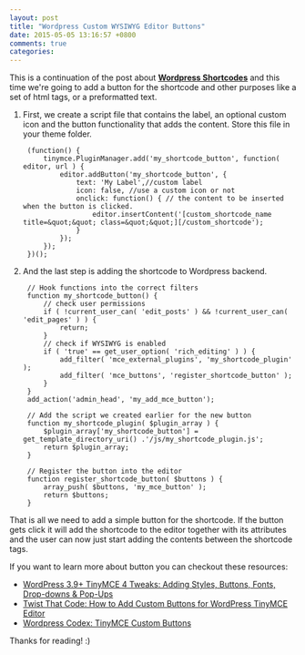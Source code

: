 ```yaml
---
layout: post
title: "Wordpress Custom WYSIWYG Editor Buttons"
date: 2015-05-05 13:16:57 +0800
comments: true
categories: 
---
```


This is a continuation of the post about **[Wordpress Shortcodes](http://patzmatias.github.io/blog/2015/05/01/wordpress-shortcodes/)** and this time we're going to add a button for the shortcode and other purposes like a set of html tags, or a preformatted text.

<!--more-->

1. First, we create a script file that contains the label, an optional custom icon and the button functionality that adds the content. Store this file in your theme folder.
	
	    (function() {
			tinymce.PluginManager.add('my_shortcode_button', function( editor, url ) {
				editor.addButton('my_shortcode_button', {
					text: 'My Label',//custom label
					icon: false, //use a custom icon or not
					onclick: function() { // the content to be inserted when the button is clicked.
						editor.insertContent('[custom_shortcode_name title=&quot;&quot; class=&quot;&quot;][/custom_shortcode');
					}
				});
			});
		})();

2. And the last step is adding the shortcode to Wordpress backend.

	    // Hook functions into the correct filters
		function my_shortcode_button() {
			// check user permissions
			if ( !current_user_can( 'edit_posts' ) && !current_user_can( 'edit_pages' ) ) {
				return;
			}
			// check if WYSIWYG is enabled
			if ( 'true' == get_user_option( 'rich_editing' ) ) {
				add_filter( 'mce_external_plugins', 'my_shortcode_plugin' );
				add_filter( 'mce_buttons', 'register_shortcode_button' );
			}
		}
		add_action('admin_head', 'my_add_mce_button');
		
		// Add the script we created earlier for the new button
		function my_shortcode_plugin( $plugin_array ) {
			$plugin_array['my_shortcode_button'] = get_template_directory_uri() .'/js/my_shortcode_plugin.js';
			return $plugin_array;
		}
		
		// Register the button into the editor
		function register_shortcode_button( $buttons ) {
			array_push( $buttons, 'my_mce_button' );
			return $buttons;
		}

That is all we need to add a simple button for the shortcode. If the button gets click it will add the shortcode to the editor together with its attributes and the user can now just start adding the contents between the shortcode tags.

If you want to learn more about button you can checkout these resources:

 - [WordPress 3.9+ TinyMCE 4 Tweaks: Adding Styles, Buttons, Fonts, Drop-downs & Pop-Ups](http://www.wpexplorer.com/wordpress-tinymce-tweaks/)
 - [Twist That Code: How to Add Custom Buttons for WordPress TinyMCE Editor](http://www.1stwebdesigner.com/wordpress-tinymce-editor/)
 - [Wordpress Codex: TinyMCE Custom Buttons](https://codex.wordpress.org/TinyMCE_Custom_Buttons)

Thanks for reading! :)


